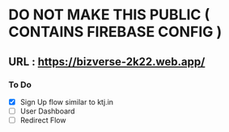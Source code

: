 # DO NOT MAKE THIS PUBLIC ( CONTAINS FIREBASE CONFIG )

## URL : https://bizverse-2k22.web.app/

### To Do
- [x] Sign Up flow similar to ktj.in
- [ ] User Dashboard
- [ ] Redirect Flow